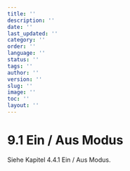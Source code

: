 ```yaml
---
title: ''
description: ''
date: ''
last_updated: ''
category: ''
order: ''
language: ''
status: ''
tags: ''
author: ''
version: ''
slug: ''
image: ''
toc: ''
layout: ''
---
```

# 9.1 Ein / Aus Modus

Siehe Kapitel 4.4.1 Ein / Aus Modus.
